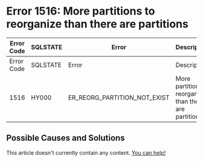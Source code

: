 
# Error 1516: More partitions to reorganize than there are partitions


| Error Code | SQLSTATE | Error | Description |
| --- | --- | --- | --- |
| Error Code | SQLSTATE | Error | Description |
| 1516 | HY000 | ER_REORG_PARTITION_NOT_EXIST | More partitions to reorganize than there are partitions |




## Possible Causes and Solutions


This article doesn't currently contain any content. [You can help!](/en/writing-and-editing-knowledge-base-articles/)

